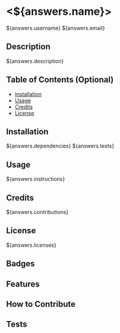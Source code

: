 # <${answers.name}>
${answers.username}
${answers.email}
## Description
${answers.description}
## Table of Contents (Optional)
- [Installation](#installation)
- [Usage](#usage)
- [Credits](#credits)
- [License](#license)
## Installation
${answers.dependencies}
${answers.tests}
## Usage
${answers.instructions}
## Credits
${answers.contributions}
## License
${answers.licenses}
## Badges
## Features
## How to Contribute
## Tests


<!-- https://coding-boot-camp.github.io/full-stack/github/professional-readme-guide  From HW README -->